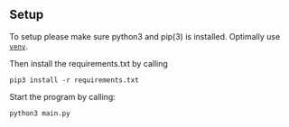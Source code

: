 ## Setup ##

To setup please make sure python3 and pip(3) is installed. Optimally use [`venv`](https://docs.python.org/3/library/venv.html "venv").

Then install the requirements.txt by calling

```
pip3 install -r requirements.txt
```

Start the program by calling:

```
python3 main.py
```